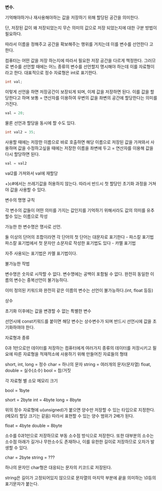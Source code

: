 **변수.**

기억해야하거나 재사용해야하는 값을 저장하기 위해 할당된 공간을 의미한다.

단, 저장된 값이 왜 저장되었는지 무슨 의미의 값으로 저장 되었는지에 대한 구분 방법이 필요하다.

따라서 이름을 정해주고 공간을 확보해주는 행위를 거치는데 이를 변수를 선언한다 고 한다.

컴퓨터는 어떤 값을 저장 하는지에 따라서 필요한 저장 공간을 다르게 책정한다. 그러므로 변수를 선언할 때에는 어느 종류의 변수를 선언할지 명시해야 하는데 이를 자료형이라고 한다. 대표적으로 정수 자료형은 int로 표기한다.

```cs
int val;
```

이렇게 선언을 하면 저장공간이 보장되게 되며, 이제 값을 저장하면 된다. 이를 값을 할당한다고 하며 보통 = 연산자를 이용하여 우변의 값을 좌변의 공간에 할당한다는 의미를 가진다.

```cs
val = 20;
```

물론 선언과 할당을 동시에 할 수도 있다.

```cs
int val2 = 35;
```

사용할 때에는 저장한 이름으로 바로 호출하면 해당 이름으로 저장된 값을 가져와서 사용하며 값을 수정하고싶을 때에는 저장한 이름을 좌변에 두고 = 연산자를 이용해 값을 다시 할당하면 된다.

```cs
val = val2
```
val2를 가져와서 val에 재할당

+)c#에서는 쓰레기값을 허용하지 않는다. 따라서 반드시 첫 할당인 초기화 과정을 거쳐야 값을 사용할 수 있다.


변수의 명명 규칙

각 변수의 값들이 어떤 의미를 가지는 값인지를 기억하기 위해서라도 값의 의미를 유추할수 있는 이름으로 작성

가능한 한 변수명은 명사로 선언.

둘 이상의 단어의 조합이라면 각 단어의 첫 단어는 대문자로 표기한다 - 파스칼 표기법
파스칼 표기법에서 첫 문자만 소문자로 작성한 표기법도 있다 - 카멜 표기법

자주 사용되는 표기법은 카멜 표기법이다.


불가능한 작법

변수명은 숫자로 시작할 수 없다.
변수명에는 공백이 포함될 수 없다.
완전히 동일한 이름의 변수는 중복선언이 불가능하다.

이미 정의된 키워드와 완전히 같은 이름의 변수는 선언이 불가능하다.(int, float 등등)



상수

초기화 이후에는 값을 변경할 수 없는 특별한 변수

선언시에 const키워드를 붙이면 해당 변수는 상수변수가 되며 반드시 선언시에 값을 초기화하여야 한다.


자료형과 종류

0과 1만으로만 데이터를 저장하는 컴퓨터에게 여러가지 종류의 데이터를 저장시키고
필요에 따른 자료형을 적재적소에 사용하기 위해 만들어진 자료들의 형태

short, int, long = 정수
char = 하나의 문자
string = 여러개의 문자(문자열)
float, double = 실수(소수)
bool = 참/거짓

각 자료형 별 소모 메모리 크기

bool = 1byte

short = 2byte
int = 4byte
long = 8byte

위의 정수 자료형에 u(unsigned)가 붙으면 양수만 저장할 수 있는 타입으로 지정한다.(메모리 할당 크기는 같음) 따라서 표현할 수 있는 양수 범위가 2배가 된다.

float = 4byte
double = 8byte

소수를 0과1만으로 저장하므로 부동 소수점 방식으로 저장한다. 또한 대부분의 소수는 소수점 아래가 길거나 무한소수도 존재하나, 이를 유한한 길이로 저장하므로 오차가 발생할 수 있다.

char = 2byte
string = ???

하나의 문자인 char형은 대응되는 문자의 키코드로 저장된다.

string은 길이가 고정되어있지 않으므로 문자열의 마지막 부분에 끝을 의미하는 \0등의 표기문자가 붙는다.

